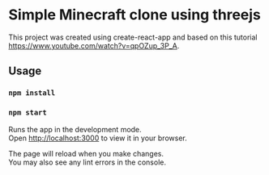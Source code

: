 # Simple Minecraft clone using threejs

This project was created using create-react-app and based on this tutorial https://www.youtube.com/watch?v=qpOZup_3P_A.

## Usage

 ### `npm install`

### `npm start`

Runs the app in the development mode.\
Open [http://localhost:3000](http://localhost:3000) to view it in your browser.

The page will reload when you make changes.\
You may also see any lint errors in the console.


